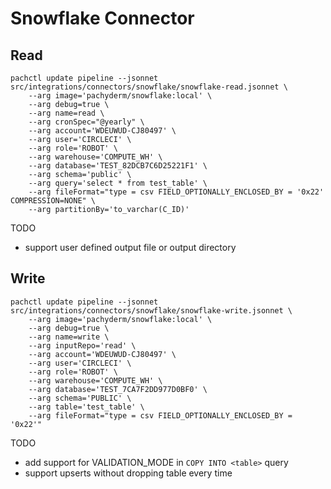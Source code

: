 # Snowflake Connector

## Read

```
pachctl update pipeline --jsonnet src/integrations/connectors/snowflake/snowflake-read.jsonnet \
    --arg image='pachyderm/snowflake:local' \
    --arg debug=true \
    --arg name=read \
    --arg cronSpec="@yearly" \
    --arg account='WDEUWUD-CJ80497' \
    --arg user='CIRCLECI' \
    --arg role='ROBOT' \
    --arg warehouse='COMPUTE_WH' \
    --arg database='TEST_82DCB7C6D25221F1' \
    --arg schema='public' \
    --arg query='select * from test_table' \
    --arg fileFormat="type = csv FIELD_OPTIONALLY_ENCLOSED_BY = '0x22' COMPRESSION=NONE" \
    --arg partitionBy='to_varchar(C_ID)'
```

TODO
- support user defined output file or output directory

## Write

```
pachctl update pipeline --jsonnet src/integrations/connectors/snowflake/snowflake-write.jsonnet \
    --arg image='pachyderm/snowflake:local' \
    --arg debug=true \
    --arg name=write \
    --arg inputRepo='read' \
    --arg account='WDEUWUD-CJ80497' \
    --arg user='CIRCLECI' \
    --arg role='ROBOT' \
    --arg warehouse='COMPUTE_WH' \
    --arg database='TEST_7CA7F2DD977D0BF0' \
    --arg schema='PUBLIC' \
    --arg table='test_table' \
    --arg fileFormat="type = csv FIELD_OPTIONALLY_ENCLOSED_BY = '0x22'"
```

TODO
- add support for VALIDATION_MODE in `COPY INTO <table>` query
- support upserts without dropping table every time
